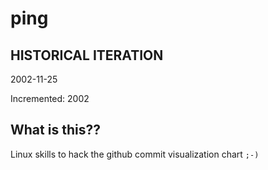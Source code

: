 # ping

## HISTORICAL ITERATION
2002-11-25

Incremented: 2002

## What is this?? 
Linux skills to hack the github commit visualization chart `;-)`
